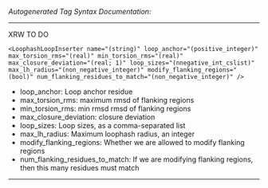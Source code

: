 _Autogenerated Tag Syntax Documentation:_

---
XRW TO DO

```
<LoophashLoopInserter name="(string)" loop_anchor="(positive_integer)" max_torsion_rms="(real)" min_torsion_rms="(real)" max_closure_deviation="(real; 1)" loop_sizes="(nnegative_int_cslist)" max_lh_radius="(non_negative_integer)" modify_flanking_regions="(bool)" num_flanking_residues_to_match="(non_negative_integer)" />
```

-   loop_anchor: Loop anchor residue
-   max_torsion_rms: maximum rmsd of flanking regions
-   min_torsion_rms: min rmsd rmsd of flanking regions
-   max_closure_deviation: closure deviation
-   loop_sizes: Loop sizes, as a comma-separated list
-   max_lh_radius: Maximum loophash radius, an integer
-   modify_flanking_regions: Whether we are allowed to modify flanking regions
-   num_flanking_residues_to_match: If we are modifying flanking regions, then this many residues must match

---
